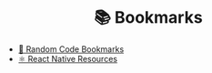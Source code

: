 <h1 align="center">📚 Bookmarks</h1>

- [🔖 Random Code Bookmarks](https://github.com/abhiramready/Code-LogBook/blob/master/Bookmarks/RandomCodeBookamrks.md)
- [⚛ React Native Resources](https://github.com/abhiramready/Code-LogBook/blob/master/Bookmarks/ReactNative.md)
